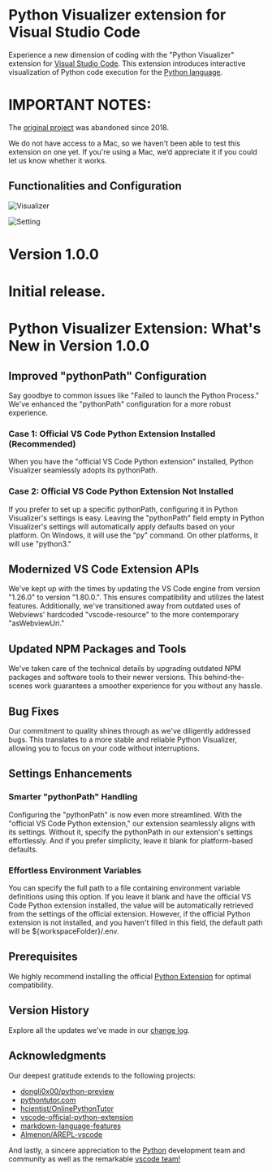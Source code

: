 # Python Visualizer extension for Visual Studio Code

Experience a new dimension of coding with the "Python Visualizer" extension for [Visual Studio Code](https://code.visualstudio.com/). This extension introduces interactive visualization of Python code execution for the [Python language](https://www.python.org/).

# IMPORTANT NOTES: 

The [original project](https://github.com/dongli0x00/python-preview) was abandoned since 2018.

We do not have access to a Mac, so we haven't been able to test this extension on one yet. If you're using a Mac, we’d appreciate it if you could let us know whether it works.

## Functionalities and Configuration

![Visualizer](https://raw.githubusercontent.com/jwwylar/python-visualizer/main/images/previewDemo.gif)

![Setting](https://raw.githubusercontent.com/jwwylar/python-visualizer/main/images/settingDemo.gif)

# Version 1.0.0

# Initial release.

# Python Visualizer Extension: What's New in Version 1.0.0

## Improved "pythonPath" Configuration

Say goodbye to common issues like "Failed to launch the Python Process." We've enhanced the "pythonPath" configuration for a more robust experience.

### Case 1: Official VS Code Python Extension Installed (Recommended)

When you have the "official VS Code Python extension" installed, Python Visualizer seamlessly adopts its pythonPath.

### Case 2: Official VS Code Python Extension Not Installed

If you prefer to set up a specific pythonPath, configuring it in Python Visualizer's settings is easy. Leaving the "pythonPath" field empty in Python Visualizer's settings will automatically apply defaults based on your platform. On Windows, it will use the "py" command. On other platforms, it will use "python3."

## Modernized VS Code Extension APIs

We've kept up with the times by updating the VS Code engine from version "1.26.0" to version "1.80.0.". This ensures compatibility and utilizes the latest features. Additionally, we've transitioned away from outdated uses of Webviews' hardcoded "vscode-resource" to the more contemporary "asWebviewUri."

## Updated NPM Packages and Tools

We've taken care of the technical details by upgrading outdated NPM packages and software tools to their newer versions. This behind-the-scenes work guarantees a smoother experience for you without any hassle.

## Bug Fixes

Our commitment to quality shines through as we've diligently addressed bugs. This translates to a more stable and reliable Python Visualizer, allowing you to focus on your code without interruptions.

## Settings Enhancements

### Smarter "pythonPath" Handling

Configuring the "pythonPath" is now even more streamlined. With the "official VS Code Python extension," our extension seamlessly aligns with its settings. Without it, specify the pythonPath in our extension's settings effortlessly. And if you prefer simplicity, leave it blank for platform-based defaults.

### Effortless Environment Variables

You can specify the full path to a file containing environment variable definitions using this option. If you leave it blank and have the official VS Code Python extension installed, the value will be automatically retrieved from the settings of the official extension. However, if the official Python extension is not installed, and you haven't filled in this field, the default path will be ${workspaceFolder}/.env. 

## Prerequisites

We highly recommend installing the official [Python Extension](https://marketplace.visualstudio.com/items?itemName=ms-python.python) for optimal compatibility.


## Version History

Explore all the updates we've made in our [change log](https://github.com/jwwylar/python-visualizer/blob/main/CHANGELOG.md).

## Acknowledgments

Our deepest gratitude extends to the following projects:

- [dongli0x00/python-preview](https://github.com/dongli0x00/python-preview)
- [pythontutor.com](https://pythontutor.com/)
- [hcientist/OnlinePythonTutor](https://github.com/hcientist/OnlinePythonTutor)
- [vscode-official-python-extension](https://github.com/Microsoft/vscode-python)
- [markdown-language-features](https://github.com/Microsoft/vscode/tree/master/extensions/markdown-language-features)
- [Almenon/AREPL-vscode](https://github.com/Almenon/AREPL-vscode)

And lastly, a sincere appreciation to the [Python](https://www.python.org/) development team and community as well as the remarkable [vscode team!](https://github.com/Microsoft/vscode/graphs/contributors)